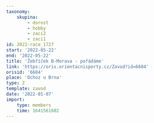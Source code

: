 ```yaml
---
taxonomy:
    skupina:
        - dorost
        - hobby
        - zaci2
        - zaci1
id: 2022-race_1727
start: '2022-05-22'
end: '2022-05-22'
title: 'Žebříček B-Morava - pořádáme'
link: 'https://oris.orientacnisporty.cz/Zavod?id=6684'
orisid: '6684'
place: 'Ochoz u Brna'
type: Z
template: zavod
date: '2022-01-07'
import:
    type: members
    time: 1641561602
---
```



